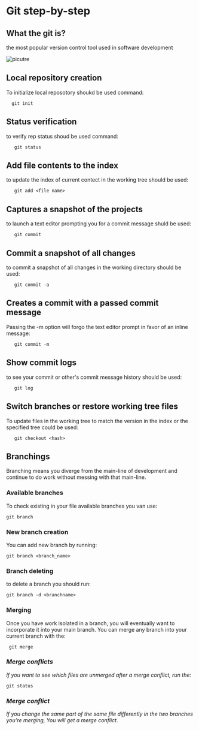 # **Git step-by-step**

## What the git is?

the most popular version control tool used in software development

![picutre](images/Capture.JPG)

## Local repository creation

To initialize local reposotory shoukd be used command:

      git init

## Status verification

to verify rep status shoud be used command:

       git status

## Add file contents to the index

to update the index of current contect in the working tree should be used:

       git add <file name>

## Captures a snapshot of the projects

to launch a text editor prompting you for a commit message shuld be used:

       git commit

## Commit a snapshot of all changes

to commit a snapshot of all changes in the working directory should be used:

       git commit -a

## Creates a commit with a passed commit message

Passing the -m option will forgo the text editor prompt in favor of an inline message:

       git commit -m

## Show commit logs

to see your commit or other's commit message history should be used:

       git log

## Switch branches or restore working tree files

To update files in the working tree to match the version in the index or the specified tree could be used:

       git checkout <hash>

## Branchings

Branching means you diverge from the main-line of development and continue to do work without messing with that main-line.

### Available branches

To check existing in your file available branches you van use:

    git branch

### New branch creation

You can add new branch by running:

    git branch <branch_name>

### Branch deleting 

to delete a branch you should run:

    git branch -d <branchname>
    
### Merging 

Once you have work isolated in a branch, you will eventually want to incorporate it into your main branch. You can merge any branch into your current branch with the:

     git merge

### *Merge conflicts*

*If you want to see which files are unmerged after a merge conflict, run the:*

    git status


     
### *Merge conflict*

*If you change the same part of the same file differently in the two branches you’re merging, You will get a merge conflict.*
